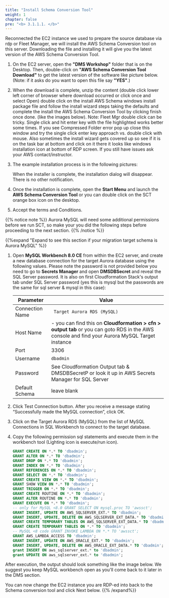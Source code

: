 ```yaml
---
title: "Install Schema Conversion Tool"
weight: 1
chapter: false
pre: "<b> 3.1.1.1. </b>"
---
```


Reconnected the EC2 instance we used to prepare the source database via rdp or Fleet Manager, we will install the AWS Schema Conversion tool on this server. Downloading the file and installing it will give you the latest version of the AWS Schema Conversion Tool.

1. On the EC2 server, open the **"DMS Workshop"** folder that is on the Desktop. Then, double-click on **"AWS Schema Conversion Tool Download"** to get the latest version of the software like picture below. (Note: if it asks do you want to open this file say **"YES"**.)

1. When the download is complete, unzip the content (double click lower left corner of browser where download occurred or click once and select Open) double click on the install AWS Schema windows install package file and follow the install wizard steps taking the defaults and complete the install the AWS Schema Conversion Tool by clicking finish once done. (like the images below). Note: Fleet Mgr double click can be tricky. Single click and hit enter key with the file highlighted works better some times. If you see Compressed Folder error pop up close this window and try the single click enter key approach vs. double click with mouse. Also sometimes the install wizard gets covered up so see if it is on the task bar at bottom and click on it there it looks like windows installation icon at bottom of RDP screen. If you still have issues ask your AWS contact/instructor.

1. The example installation process is in the following pictures:

    When the installer is complete, the installation dialog will disappear. There is no other notification.

1. Once the installation is complete, open the **Start Menu** and launch the **AWS Schema Conversion Tool** or you can double click on the SCT orange box icon on the desktop.

1. Accept the terms and Conditions.

{{% notice note %}}
Aurora MySQL will need some additional permissions before we run SCT, so make your you did the following steps before proceeding to the next section.
{{% /notice %}}


{{%expand "Expand to see this section if your migration target schema is Aurora MySQL" %}}
1. Open **MySQL Workbench 8.0 CE** from within the EC2 server, and create a new database connection for the target Aurora database using the following values. Please note the password is not provided below you need to go to **Secrets Manager** and open **DMSDBSecret** and reveal the SQL Server password. It is also on first Cloudformation Stack's output tab under SQL Server password (yes this is mysql but the passwords are the same for sql server & mysql in this case):


    |  Parameter	 |  Value  |
    |-------------|---------------------------|
    |  Connection Name	 | ` Target Aurora RDS (MySQL)`  |
    |  Host Name	 |  <TargetAuroraMySQLEndpoint> - you can find this on **Cloudformation > cfn > output tab** or you can goto RDS in the AWS console and find your Aurora MySQL Target instance
    |  Port	 |  3306  |
    |  Username	 |  `dbadmin`  |
    |  Password	 |  See Cloudformation Output tab & DMSDBSecretP or look it up in AWS Secrets Manager for SQL Server  |
    |  Default Schema	 |  leave blank  |

1. Click Test Connection button. After you receive a message stating “Successfully made the MySQL connection”, click OK.

1. Click on the Target Aurora RDS (MySQL) from the list of MySQL Connections in SQL Workbench to connect to the target database.

1. Copy the following permission sql statements and execute them in the workbench tool (Lighting icon is execute/run icon).

    ```sql
    GRANT CREATE ON *.* TO 'dbadmin';
    GRANT ALTER ON *.* TO 'dbadmin';
    GRANT DROP ON *.* TO 'dbadmin';
    GRANT INDEX ON *.* TO 'dbadmin';
    GRANT REFERENCES ON *.* TO 'dbadmin';
    GRANT SELECT ON *.* TO 'dbadmin';
    GRANT CREATE VIEW ON *.* TO 'dbadmin';
    GRANT SHOW VIEW ON *.* TO 'dbadmin';
    GRANT TRIGGER ON *.* TO 'dbadmin';
    GRANT CREATE ROUTINE ON *.* TO 'dbadmin';
    GRANT ALTER ROUTINE ON *.* TO 'dbadmin';
    GRANT EXECUTE ON *.* TO 'dbadmin';
    -- only for MySQL <8.0 GRANT SELECT ON mysql.proc TO 'awssct';
    GRANT INSERT, UPDATE ON AWS_SQLSERVER_EXT.* TO 'dbadmin';
    GRANT INSERT, UPDATE, DELETE ON AWS_SQLSERVER_EXT_DATA.* TO 'dbadmin';
    GRANT CREATE TEMPORARY TABLES ON AWS_SQLSERVER_EXT_DATA.* TO 'dbadmin';
    GRANT CREATE TEMPORARY TABLES ON *.* TO 'dbadmin';
    -- MySQL <8 code GRANT INVOKE LAMBDA ON *.* TO 'awssct';
    GRANT AWS_LAMBDA_ACCESS TO 'dbadmin'; 
    GRANT INSERT, UPDATE ON AWS_ORACLE_EXT.* TO 'dbadmin';
    GRANT INSERT, UPDATE, DELETE ON AWS_ORACLE_EXT_DATA.* TO 'dbadmin';
    grant INSERT ON aws_sqlserver_ext.* to 'dbadmin';
    grant UPDATE ON aws_sqlserver_ext.* to 'dbadmin';
    ```

After execution, the output should look something like the image below. We suggest you keep MySQL workbench open as you'll come back to it later in the DMS section.

You can now change the EC2 instance you are RDP-ed into back to the Schema conversion tool and click Next below.
{{% /expand%}}